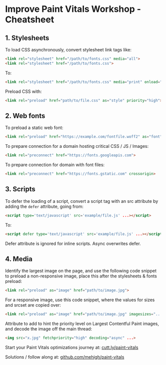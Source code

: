 # Improve Paint Vitals Workshop - Cheatsheet

## 1. Stylesheets

To load CSS asynchronously, convert stylesheet link tags like:

```html
<link rel="stylesheet" href="/path/to/fonts.css" media="all">
<link rel="stylesheet" href="/path/to/fonts.css">
```

To:

```html
<link rel="stylesheet" href="/path/to/fonts.css" media="print" onload="this.media='all'">
```

Preload CSS with:

```html
<link rel="preload" href="path/to/file.css" as="style" priority="high">
```

## 2. Web fonts

To preload a static web font:

```html
<link rel="preload" href="https://example.com/fontfile.woff2" as="font" type="font/woff2" crossorigin>
```

To prepare connection for a domain hosting critical CSS / JS / Images:

```html
<link rel="preconnect" href="https://fonts.googleapis.com">
```

To prepare connection for domain with font files:

```html
<link rel="preconnect" href="https://fonts.gstatic.com" crossorigin>
```

<div style="page-break-after: always;"></div>

## 3. Scripts

To defer the loading of a script, convert a script tag with an src attribute by adding the `defer` attribute, going from:

```html
<script type='text/javascript' src='example/file.js' ...></script>
```

To:

```html
<script defer type='text/javascript' src='example/file.js' ...></script>
```

Defer attribute is ignored for inline scripts.
Async overwrites defer.

## 4. Media

Identify the largest image on the page, and use the following code snippet to preload a non-responsive image, place this after the stylesheets & fonts preload:

```html
<link rel="preload" as="image" href="path/to/image.jpg">
```

For a responsive image, use this code snippet, where the values for sizes and srcset are copied over:

```html
<link rel="preload" as="image" href="path/to/image.jpg" imagesizes="..." imagesrcset="...">
```

Attribute to add to hint the priority level on Largest Contentful Paint images, and decode the image off the main thread:

```html
<img src="x.jpg" fetchpriority="high" decoding="async" ...>
```

Start your Paint Vitals optimizations journey at:
[cutt.ly/paint-vitals](https://cutt.ly/paint-vitals)

Solutions / follow along at:
[github.com/mehigh/paint-vitals](https://github.com/mehigh/paint-vitals)
